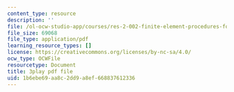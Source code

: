 ```yaml
---
content_type: resource
description: ''
file: /ol-ocw-studio-app/courses/res-2-002-finite-element-procedures-for-solids-and-structures-spring-2010/1b6ebe69aa8c2dd9a8ef668837612336_-BYC6cNSO78.pdf
file_size: 69068
file_type: application/pdf
learning_resource_types: []
license: https://creativecommons.org/licenses/by-nc-sa/4.0/
ocw_type: OCWFile
resourcetype: Document
title: 3play pdf file
uid: 1b6ebe69-aa8c-2dd9-a8ef-668837612336
---
```

